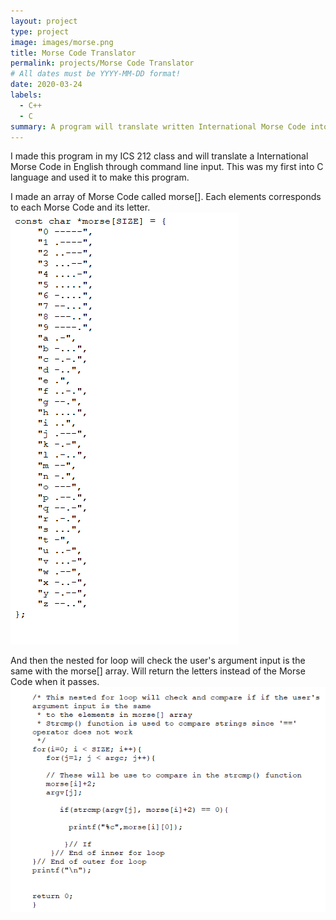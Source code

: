 ```yaml
---
layout: project
type: project
image: images/morse.png
title: Morse Code Translator
permalink: projects/Morse Code Translator
# All dates must be YYYY-MM-DD format!
date: 2020-03-24
labels:
  - C++
  - C
summary: A program will translate written International Morse Code into an English phrase.
---
```



I made this program in my ICS 212 class and will translate a International Morse Code in English through command line input. This was my first into C language and used it to make this program.

I made an array of Morse Code called morse[]. Each elements corresponds to each Morse Code and its letter.
 <img class="ui medium right floated rounded image" src="../images/morse code array.png">
 
 
 
And then the nested for loop will check the user's argument input is the same with the morse[] array. Will return the letters instead of the Morse Code when it passes.
 <img class="ui medium right floated rounded image" src="../images/morse code loop.png">
 
 
 
